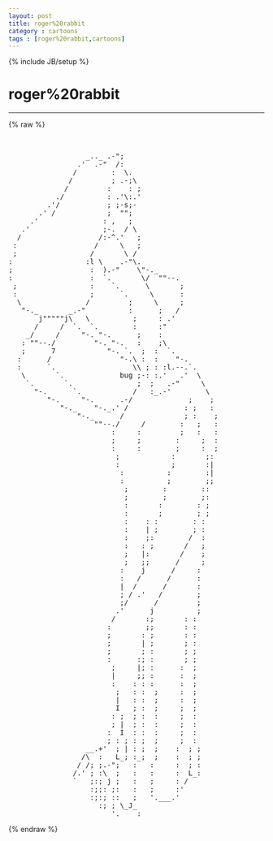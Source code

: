 ```yaml
---
layout: post
title: roger%20rabbit
category : cartoons
tags : [roger%20rabbit,cartoons]
---
```

{% include JB/setup %}
# roger%20rabbit
---
{% raw %}
<pre>


                  _.._ .-&quot;;                      
                .&#039;  .-&quot;  /:                      
               /        :  \.                    
              /         ; .-;\                   
             /         :    : ;                  
           ./          : .&#039;\:.&#039;                  
         .&#039;/           ; ;-s;-                   
       .&#039; /            ;  &quot;&quot;;                    
     .&#039;               : ,   ;                    
   .&#039;                 ;-.  / \                   
  /                  /:-^.&#039;   ;                  
 :                  /     \   ;                  
 ;                 /       \ /                   
:                 :l \    .-&quot;\.                  
;                  :  ).-&quot;    \&quot;-._              
:                  :  `.       \/  &quot;&quot;--.         
 ;                 :    `.      \       ;        
 :                 ;      `.     \      :        
  \               /         ;     \     ;        
   &quot;-._       _.-&quot;          :      ;   /         
       j&quot;&quot;&quot;&quot;&quot;j\   \          ;     : .&#039;          
      /     /  `.  `.        :     :&quot;            
    _/     /     &quot;-. &quot;-.      ;    :             
   : &quot;&quot;--./         &quot;-. &quot;-.   :    ;\            
   ;      7            &quot;-. `.  ;  :  `.          
  :      /                &quot;-.\ :  :    &quot;-.       
  :      `.                  \\ ; : :l.--.`.     
   \       `.             bug ;-: :.&#039;   .&#039;  \    
    `.       `.               ;  ;   .-&quot;     \   
      &quot;-.      `.            /   :_.-&#039;        \  
         &quot;-.     &quot;-.      .-/             ;    ; 
            &quot;-._    &quot;-._.&#039; /             : ;   : 
                &quot;-._      /              ; :    ;
                    &quot;&quot;--./     /        :   ;   :
                        :     :         ;   :   :
                        ;     ;        :     ;  :
                        :     :        ;     :  ;
                         ;            :       ;: 
                         :            ;       :| 
                          :          :        :| 
                          :          ;        ;; 
                           ;        :        ::  
                           ;        ;        ;:  
                           :       :        : ;  
                           :       ;        ; ;  
                           :    : :        : :   
                           :    | ;        ; :   
                           :    ;:        /  :   
                           :   : ;       /   ;   
                           ;   |:       /    ;   
                           ;   ;;      /     ;   
                          :    j      /     :    
                          :   /      /      :    
                          |  /      /       :    
                          ; / .&#039;   /        ;    
                          ;/      /         ;    
                         .&#039;      j          ;    
                        /       :;       : :     
                       :        ;;       : :     
                       ;       : ;       : :     
                       ;       | ;       ; :     
                       ;       ; :       ; ;     
                       :      :; :       ; ;     
                        ;     |; :      :  ;     
                        |     ;; :      :  ;     
                        :    : : :      :  ;     
                         ;   : :  ;     :  ;     
                         |   : :  ;     :  ;     
                         I   ; :  ;     ;  ;     
                        : ;  ; :  :     ;  :     
                        ; |  ; :  :     ;  :     
                       :  I  : :  :     ;  :     
                       ; : ; : ;  ;     ;  :     
                  __.+&#039;  ; | : ;  ;    :  ; ;    
                 /\  :   L_; :_;  ;    :  ; ;    
                / /; ;.-&quot;;   :   :     :  ; :    
               /.&#039; ; :\  ;   :   :     :  L_:    
               `   ;:; j ;   :   ;     : /       
                   :;;: ;:   :   ;     :&#039;        
                   :;:; ::   ;   &#039;.___.&#039;         
                     :; ; \_J_                   
                        &#039;.____:                  </pre>
{% endraw %}
